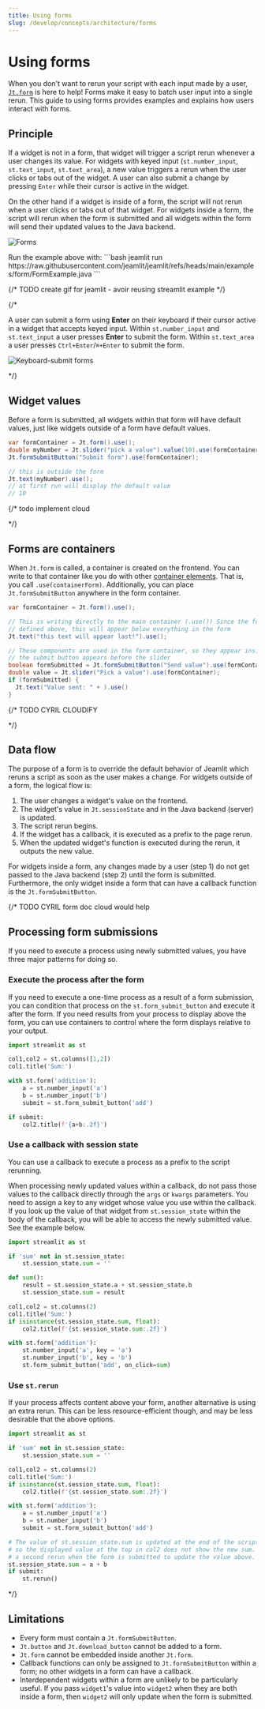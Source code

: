 ```yaml
---
title: Using forms
slug: /develop/concepts/architecture/forms
---
```


# Using forms

When you don't want to rerun your script with each input made by a user, [`Jt.form`](/develop/api-reference/execution-flow/jt.form) is here to help! Forms make it easy to batch user input into a single rerun. This guide to using forms provides examples and explains how users interact with forms.

## Principle

If a widget is not in a form, that widget will trigger a script rerun whenever a user changes its value. For widgets with keyed input (`st.number_input`, `st.text_input`, `st.text_area`), a new value triggers a rerun when the user clicks or tabs out of the widget. A user can also submit a change by pressing `Enter` while their cursor is active in the widget.

On the other hand if a widget is inside of a form, the script will not rerun when a user clicks or tabs out of that 
widget. For widgets inside a form, the script will rerun when the form is submitted and all widgets within the form will 
send their updated values to the Java backend.

![Forms](/images/forms.gif)

<Tip>
Run the example above with:
```bash
jeamlit run https://raw.githubusercontent.com/jeamlit/jeamlit/refs/heads/main/examples/form/FormExample.java
```
</Tip>

{/* TODO create gif for jeamlit - avoir reusing streamlit example */}

{/*

A user can submit a form using **Enter** on their keyboard if their cursor active in a widget that accepts keyed input. 
Within `st.number_input` and `st.text_input` a user presses **Enter** to submit the form. Within `st.text_area` a user 
presses `Ctrl+Enter`/`⌘+Enter` to submit the form.

![Keyboard-submit forms](/images/form-submit-keyboard.png)

*/}

## Widget values

Before a form is submitted, all widgets within that form will have default values, just like widgets outside of a form have default values.

```java 
var formContainer = Jt.form().use();
double myNumber = Jt.slider("pick a value").value(10).use(formContainer);
Jt.formSubmitButton("Submit form").use(formContainer);

// this is outside the form
Jt.text(myNumber).use();
// at first run will display the default value
// 10
```

{/* todo implement cloud
<Cloud name="doc-forms-default" height="450px"/>

*/}

## Forms are containers

When `Jt.form` is called, a container is created on the frontend. You can write to that container like you do with 
other [container elements](/develop/api-reference/layout). That is, you call `.use(containerForm)`. Additionally, you can place 
`Jt.formSubmitButton` anywhere in the form container.

```java
var formContainer = Jt.form().use();

// This is writing directly to the main container (.use()) Since the form container is
// defined above, this will appear below everything in the form
Jt.text("this text will appear last!").use();

// These components are used in the form container, so they appear inside the form.
// the submit button appears before the slider
boolean formSubmitted = Jt.formSubmitButton("Send value").use(formContainer);
double value = Jt.slider("Pick a value").use(formContainer);
if (formSubmitted) {
  Jt.text("Value sent: " + ).use()    
}
```

{/* TODO CYRIL CLOUDIFY

<Cloud name="doc-forms-container" height="375px"/>

*/}

## Data flow

The purpose of a form is to override the default behavior of Jeamlit which reruns a script as soon as the user makes a change. For widgets outside of a form, the logical flow is:

1. The user changes a widget's value on the frontend.
2. The widget's value in `Jt.sessionState` and in the Java backend (server) is updated.
3. The script rerun begins.
4. If the widget has a callback, it is executed as a prefix to the page rerun.
5. When the updated widget's function is executed during the rerun, it outputs the new value.

For widgets inside a form, any changes made by a user (step 1) do not get passed to the Java backend (step 2) until 
the form is submitted. Furthermore, the only widget inside a form that can have a callback function is 
the `Jt.formSubmitButton`. 

{/* TODO CYRIL form doc cloud would help

## Processing form submissions

If you need to execute a process using newly submitted values, you have three major patterns for doing so.

### Execute the process after the form

If you need to execute a one-time process as a result of a form submission, you can condition that process on the `st.form_submit_button` and execute it after the form. If you need results from your process to display above the form, you can use containers to control where the form displays relative to your output.

```python
import streamlit as st

col1,col2 = st.columns([1,2])
col1.title('Sum:')

with st.form('addition'):
    a = st.number_input('a')
    b = st.number_input('b')
    submit = st.form_submit_button('add')

if submit:
    col2.title(f'{a+b:.2f}')
```

<Cloud name="doc-forms-process1" height="400px"/>

### Use a callback with session state

You can use a callback to execute a process as a prefix to the script rerunning.

<Important>

When processing newly updated values within a callback, do not pass those values to the callback directly through the `args` or `kwargs` parameters. You need to assign a key to any widget whose value you use within the callback. If you look up the value of that widget from `st.session_state` within the body of the callback, you will be able to access the newly submitted value. See the example below.

</Important>

```python
import streamlit as st

if 'sum' not in st.session_state:
    st.session_state.sum = ''

def sum():
    result = st.session_state.a + st.session_state.b
    st.session_state.sum = result

col1,col2 = st.columns(2)
col1.title('Sum:')
if isinstance(st.session_state.sum, float):
    col2.title(f'{st.session_state.sum:.2f}')

with st.form('addition'):
    st.number_input('a', key = 'a')
    st.number_input('b', key = 'b')
    st.form_submit_button('add', on_click=sum)
```

<Cloud name="doc-forms-process2" height="400px"/>

### Use `st.rerun`

If your process affects content above your form, another alternative is using an extra rerun. This can be less resource-efficient though, and may be less desirable that the above options.

```python
import streamlit as st

if 'sum' not in st.session_state:
    st.session_state.sum = ''

col1,col2 = st.columns(2)
col1.title('Sum:')
if isinstance(st.session_state.sum, float):
    col2.title(f'{st.session_state.sum:.2f}')

with st.form('addition'):
    a = st.number_input('a')
    b = st.number_input('b')
    submit = st.form_submit_button('add')

# The value of st.session_state.sum is updated at the end of the script rerun,
# so the displayed value at the top in col2 does not show the new sum. Trigger
# a second rerun when the form is submitted to update the value above.
st.session_state.sum = a + b
if submit:
    st.rerun()
```

<Cloud name="doc-forms-process3" height="400px"/>


*/}

## Limitations

- Every form must contain a `Jt.formSubmitButton`.
- `Jt.button` and `Jt.download_button` cannot be added to a form.
- `Jt.form` cannot be embedded inside another `Jt.form`.
- Callback functions can only be assigned to `Jt.formSubmitButton` within a form; no other widgets in a form can have a callback.
- Interdependent widgets within a form are unlikely to be particularly useful. If you pass `widget1`'s value 
  into `widget2` when they are both inside a form, then `widget2` will only update when the form is submitted.
